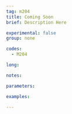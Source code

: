 ```yaml
---
tag: m204
title: Coming Soon
brief: Description Here

experimental: false
group: none

codes:
  - M204

long:

notes:

parameters:

examples:

---
```


